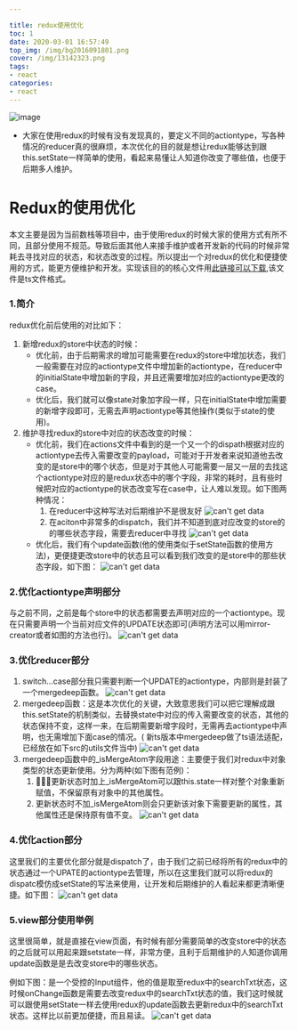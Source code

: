 ```yaml
---

title: redux使用优化
toc: 1
date: 2020-03-01 16:57:49
top_img: /img/bg2016091801.png  
cover: /img/13142323.png
tags:
- react
categories:
- react
---
```


![image](https://ss2.bdstatic.com/70cFvnSh_Q1YnxGkpoWK1HF6hhy/it/u=1858669959,1889442191&fm=26&gp=0.jpg)

* 大家在使用redux的时候有没有发现真的，要定义不同的actiontype，写各种情况的reducer真的很麻烦，本次优化的目的就是想让redux能够达到跟this.setState一样简单的使用，看起来易懂让人知道你改变了哪些值，也便于后期多人维护。

<!--more-->

# Redux的使用优化

本文主要是因为当前数栈等项目中，由于使用redux的时候大家的使用方式有所不同，且部分使用不规范。导致后面其他人来接手维护或者开发新的代码的时候非常耗去寻找对应的状态，和状态改变的过程。所以提出一个对redux的优化和便捷使用的方式，能更方便维护和开发。实现该目的的核心文件用[此链接可以下载](https://github.com/runuowbd123/homework/blob/master/reduxOptimize/merge.ts),该文件是ts文件格式。

### 1.简介

redux优化前后使用的对比如下：

1. 新增redux的store中状态的时候：
    * 优化前，由于后期需求的增加可能需要在redux的store中增加状态，我们一般需要在对应的actiontype文件中增加新的actiontype，在reducer中的initialState中增加新的字段，并且还需要增加对应的actiontype更改的case。
    * 优化后，我们就可以像state对象加字段一样，只在initialState中增加需要的新增字段即可，无需去声明actiontype等其他操作(类似于state的使用)。
2. 维护寻找redux的store中对应的状态改变的时候：
    * 优化前，我们在actions文件中看到的是一个又一个的dispath根据对应的actiontype去传入需要改变的payload，可能对于开发者来说知道他去改变的是store中的哪个状态，但是对于其他人可能需要一层又一层的去找这个actiontype对应的是redux状态中的哪个字段，非常的耗时，且有些时候把对应的actiontype的状态改变写在case中，让人难以发现。如下图两种情况：
        1. 在reducer中这种写法对后期维护不是很友好
        ![can't get data](https://github.com/runuowbd123/homework/blob/master/reduxOptimize/wrongReducer.jpg?raw=true)
        2. 在aciton中非常多的dispatch，我们并不知道到底对应改变的store的的哪些状态字段，需要去reducer中寻找
        ![can't get data](https://github.com/runuowbd123/homework/blob/master/reduxOptimize/wrongAction.jpg?raw=true)
    * 优化后，我们有个update函数(他的使用类似于setState函数的使用方法)，更便捷更改store中的状态且可以看到我们改变的是store中的那些状态字段，如下图：
    ![can't get data](https://github.com/runuowbd123/homework/blob/master/reduxOptimize/action.jpg?raw=true)

### 2.优化actiontype声明部分

与之前不同，之前是每个store中的状态都需要去声明对应的一个actiontype。现在只需要声明一个当前对应文件的UPDATE状态即可(声明方法可以用mirror-creator或者如图的方法也行)。
![can't get data](https://github.com/runuowbd123/homework/blob/master/reduxOptimize/actiontype.jpg?raw=true)

### 3.优化reducer部分

1. switch...case部分我只需要判断一个UPDATE的actiontype，内部则是封装了一个mergedeep函数。
![can't get data](https://github.com/runuowbd123/homework/blob/master/reduxOptimize/reducer.jpg?raw=true)
2. mergedeep函数：这是本次优化的关键，大致意思我们可以把它理解成跟this.setState的机制类似，去替换state中对应的传入需要改变的状态，其他的状态保持不变，这样一来，在后期需要新增字段时，无需再去actiontype中声明，也无需增加下面case的情况。( 新ts版本中mergedeep做了ts语法适配，已经放在如下src的utils文件当中)
![can't get data](https://github.com/runuowbd123/homework/blob/master/reduxOptimize/merge.jpg?raw=true)
3. mergedeep函数中的_isMergeAtom字段用途：主要便于我们对redux中对象类型的状态更新使用。分为两种(如下图有范例)：
    1. 更新状态时加上_isMergeAtom可以跟this.state一样对整个对象重新赋值，不保留原有对象中的其他属性。
    2. 更新状态时不加_isMergeAtom则会只更新该对象下需要更新的属性，其他属性还是保持原有值不变。
![can't get data](https://github.com/runuowbd123/homework/blob/master/reduxOptimize/mergeAtom.jpg?raw=true)

### 4.优化action部分

这里我们的主要优化部分就是dispatch了，由于我们之前已经将所有的redux中的状态通过一个UPATE的actiontype去管理，所以在这里我们就可以将redux的dispatc模仿成setState的写法来使用，让开发和后期维护的人看起来都更清晰便捷。如下图：
![can't get data](https://github.com/runuowbd123/homework/blob/master/reduxOptimize/action2.jpg?raw=true)

### 5.view部分使用举例

这里很简单，就是直接在view页面，有时候有部分需要简单的改变store中的状态的之后就可以用起来跟setstate一样，非常方便，且利于后期维护的人知道你调用update函数是是去改变store中的哪些状态。

例如下图：是一个受控的Input组件，他的值是取至redux中的searchTxt状态，这时候onChange函数是需要去改变redux中的searchTxt状态的值，我们这时候就可以跟使用setState一样去使用redux的update函数去更新redux中的searchTxt状态。这样比以前更加便捷，而且易读。
![can't get data](https://github.com/runuowbd123/homework/blob/master/reduxOptimize/view.jpg?raw=true)
